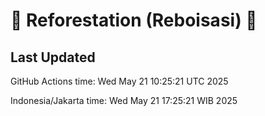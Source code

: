 
# 🌳 Reforestation (Reboisasi) 🌲

## Last Updated

GitHub Actions time: Wed May 21 10:25:21 UTC 2025

Indonesia/Jakarta time: Wed May 21 17:25:21 WIB 2025
